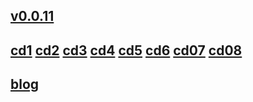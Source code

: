 ## [v0.0.11](https://github.com/shanuan/blcd2/edit/master/README.md)
## [cd1](cd01) [cd2](cd02) [cd3](cd03) [cd4](cd04) [cd5](cd05) [cd6](cd06) [cd07](cd07) [cd08](cd08)
## [blog](https://shanuan.github.io/blog)
